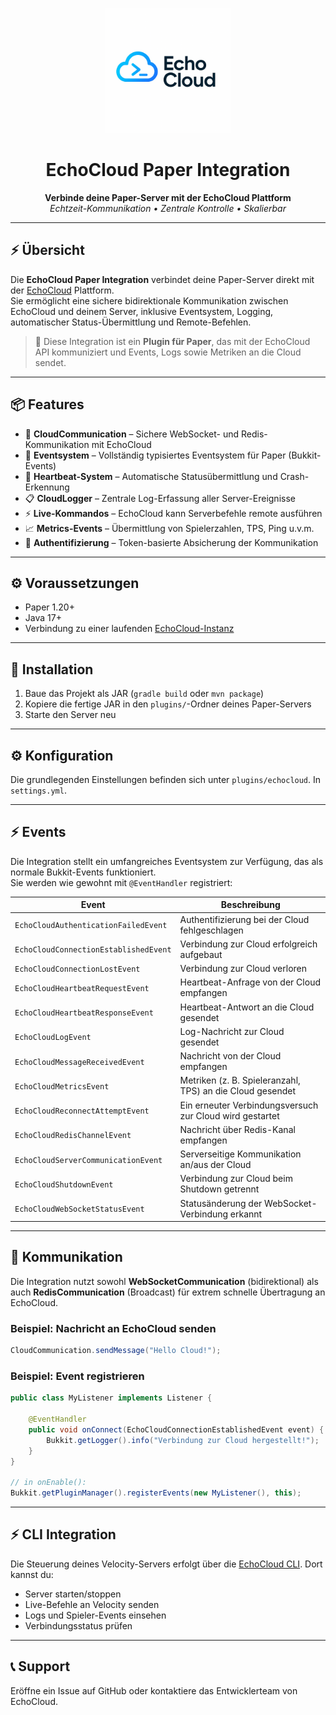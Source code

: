 <p align="center">
  <img src="https://github.com/Blockbastaz/EchoCloud/blob/main/data/logo.png" alt="EchoCloud Logo" width="200"/>
</p>

<h1 align="center">EchoCloud Paper Integration</h1>

<p align="center">
  <strong>Verbinde deine Paper-Server mit der EchoCloud Plattform</strong><br/>
  <em>Echtzeit-Kommunikation • Zentrale Kontrolle • Skalierbar</em>
</p>

---

## ⚡ Übersicht

Die **EchoCloud Paper Integration** verbindet deine Paper-Server direkt mit der [EchoCloud](https://github.com/Blockbastaz/EchoCloud) Plattform.  
Sie ermöglicht eine sichere bidirektionale Kommunikation zwischen EchoCloud und deinem Server, inklusive Eventsystem, Logging, automatischer Status-Übermittlung und Remote-Befehlen.

> 🧠 Diese Integration ist ein **Plugin für Paper**, das mit der EchoCloud API kommuniziert und Events, Logs sowie Metriken an die Cloud sendet.

---

## 📦 Features

- 🔌 **CloudCommunication** – Sichere WebSocket- und Redis-Kommunikation mit EchoCloud
- 📡 **Eventsystem** – Vollständig typisiertes Eventsystem für Paper (Bukkit-Events)
- 🧠 **Heartbeat-System** – Automatische Statusübermittlung und Crash-Erkennung
- 📋 **CloudLogger** – Zentrale Log-Erfassung aller Server-Ereignisse
- ⚡ **Live-Kommandos** – EchoCloud kann Serverbefehle remote ausführen
- 📈 **Metrics-Events** – Übermittlung von Spielerzahlen, TPS, Ping u.v.m.
- 🔐 **Authentifizierung** – Token-basierte Absicherung der Kommunikation

---

## ⚙️ Voraussetzungen

- Paper 1.20+
- Java 17+
- Verbindung zu einer laufenden [EchoCloud-Instanz](https://github.com/Blockbastaz/EchoCloud)

---

## 🚀 Installation

1. Baue das Projekt als JAR (`gradle build` oder `mvn package`)
2. Kopiere die fertige JAR in den `plugins/`-Ordner deines Paper-Servers
3. Starte den Server neu

---

## ⚙️ Konfiguration

Die grundlegenden Einstellungen befinden sich unter `plugins/echocloud`. In `settings.yml`.

---

## ⚡ Events

Die Integration stellt ein umfangreiches Eventsystem zur Verfügung, das als normale Bukkit-Events funktioniert.  
Sie werden wie gewohnt mit `@EventHandler` registriert:

| Event                                 | Beschreibung                                              |
|---------------------------------------|-----------------------------------------------------------|
| `EchoCloudAuthenticationFailedEvent`  | Authentifizierung bei der Cloud fehlgeschlagen            |
| `EchoCloudConnectionEstablishedEvent` | Verbindung zur Cloud erfolgreich aufgebaut                |
| `EchoCloudConnectionLostEvent`        | Verbindung zur Cloud verloren                             |
| `EchoCloudHeartbeatRequestEvent`      | Heartbeat-Anfrage von der Cloud empfangen                 |
| `EchoCloudHeartbeatResponseEvent`     | Heartbeat-Antwort an die Cloud gesendet                   |
| `EchoCloudLogEvent`                   | Log-Nachricht zur Cloud gesendet                          |
| `EchoCloudMessageReceivedEvent`       | Nachricht von der Cloud empfangen                         |
| `EchoCloudMetricsEvent`               | Metriken (z. B. Spieleranzahl, TPS) an die Cloud gesendet |
| `EchoCloudReconnectAttemptEvent`      | Ein erneuter Verbindungsversuch zur Cloud wird gestartet  |
| `EchoCloudRedisChannelEvent`          | Nachricht über Redis-Kanal empfangen                      |
| `EchoCloudServerCommunicationEvent`   | Serverseitige Kommunikation an/aus der Cloud              |
| `EchoCloudShutdownEvent`              | Verbindung zur Cloud beim Shutdown getrennt               |
| `EchoCloudWebSocketStatusEvent`       | Statusänderung der WebSocket-Verbindung erkannt           |

---


## 📡 Kommunikation

Die Integration nutzt sowohl **WebSocketCommunication** (bidirektional) als auch **RedisCommunication** (Broadcast) für extrem schnelle Übertragung an EchoCloud.

### Beispiel: Nachricht an EchoCloud senden

```java
CloudCommunication.sendMessage("Hello Cloud!");
```

### Beispiel: Event registrieren

```java
public class MyListener implements Listener {

    @EventHandler
    public void onConnect(EchoCloudConnectionEstablishedEvent event) {
        Bukkit.getLogger().info("Verbindung zur Cloud hergestellt!");
    }
}

// in onEnable():
Bukkit.getPluginManager().registerEvents(new MyListener(), this);

```

---

## ⚡ CLI Integration

Die Steuerung deines Velocity-Servers erfolgt über die [EchoCloud CLI](https://github.com/Blockbastaz/EchoCloud).
Dort kannst du:

* Server starten/stoppen
* Live-Befehle an Velocity senden
* Logs und Spieler-Events einsehen
* Verbindungsstatus prüfen

---

## 📞 Support

Eröffne ein Issue auf GitHub oder kontaktiere das Entwicklerteam von EchoCloud.



